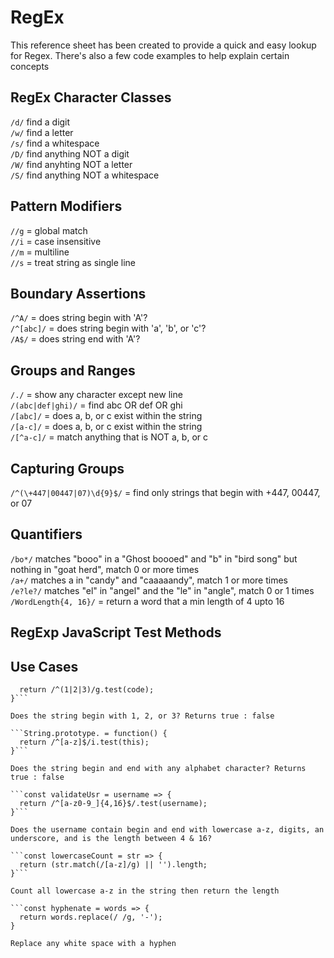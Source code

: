 # RegEx
This reference sheet has been created to provide a quick and easy lookup for Regex. There's also a few code examples to help explain certain concepts

## RegEx Character Classes

```/d/``` find a digit<br>
```/w/``` find a letter<br>
```/s/``` find a whitespace<br>
```/D/``` find anything NOT a digit<br>
```/W/``` find anyhting NOT a letter<br>
```/S/``` find anything NOT a whitespace<br>

## Pattern Modifiers

```//g``` = global match<br>
```//i``` = case insensitive<br>
```//m``` = multiline<br>
```//s``` = treat string as single line<br>

## Boundary Assertions

```/^A/``` = does string begin with 'A'?<br>
```/^[abc]/``` = does string begin with 'a', 'b', or 'c'?<br>
```/A$/``` = does string end with 'A'?<br>

## Groups and Ranges

```/./``` = show any character except new line<br>
```/(abc|def|ghi)/``` = find abc OR def OR ghi<br>
```/[abc]/``` = does a, b, or c exist within the string<br>
```/[a-c]/``` = does a, b, or c exist within the string<br>
```/[^a-c]/``` = match anything that is NOT a, b, or c<br>

## Capturing Groups
```/^(\+447|00447|07)\d{9}$/``` = find only strings that begin with +447, 00447, or 07

## Quantifiers
```/bo*/``` matches "booo" in a "Ghost boooed" and "b" in "bird song" but nothing in "goat herd", match 0 or more times<br>
```/a+/``` matches a in "candy" and "caaaaandy", match 1 or more times<br>
```/e?le?/``` matches "el" in "angel" and the "le" in "angle", match 0 or 1 times<br>
```/WordLength{4, 16}/``` = return a word that a min length of 4 upto 16<br>

## RegExp JavaScript Test Methods


## Use Cases
```const validateCode = code => {
  return /^(1|2|3)/g.test(code);
}```

Does the string begin with 1, 2, or 3? Returns true : false

```String.prototype. = function() {
  return /^[a-z]$/i.test(this);
}```

Does the string begin and end with any alphabet character? Returns true : false

```const validateUsr = username => {
  return /^[a-z0-9_]{4,16}$/.test(username);
}```

Does the username contain begin and end with lowercase a-z, digits, an underscore, and is the length between 4 & 16?

```const lowercaseCount = str => {
  return (str.match(/[a-z]/g) || '').length;
}```

Count all lowercase a-z in the string then return the length

```const hyphenate = words => {
  return words.replace(/ /g, '-');
}

Replace any white space with a hyphen

